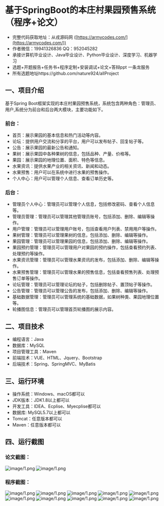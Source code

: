 基于SpringBoot的本庄村果园预售系统（程序+论文）
=
- 完整代码获取地址：从戎源码网 ([https://armycodes.com/](https://armycodes.com/))
- 作者微信：19941326836  QQ：952045282 
- 承接计算机毕业设计、Java毕业设计、Python毕业设计、深度学习、机器学习
- 选题+开题报告+任务书+程序定制+安装调试+论文+答辩ppt 一条龙服务
- 所有选题地址https://github.com/nature924/allProject

一、项目介绍
---
基于Spring Boot框架实现的本庄村果园预售系统，系统包含两种角色：管理员、用户,系统分为前台和后台两大模块，主要功能如下。

### 前台：
- 首页：展示果园的基本信息和热门活动等内容。
- 论坛：提供用户交流和分享的平台，用户可以发布帖子、回复帖子等。
- 公告：展示果园的最新公告和通知。
- 果树：展示果园中各种果树的信息，包括品种、产量、价格等。
- 果园：展示果园的地理位置、面积、特色等信息。
- 水果资讯：提供水果产业的相关资讯、新闻和动态。
- 水果预售：用户可以在系统中进行水果的预售操作。
- 个人中心：用户可以管理个人信息、查看订单历史等。

### 后台：
- 管理员个人中心：管理员可以管理个人信息，包括修改密码、查看个人信息等。
- 管理员管理：管理员可以管理其他管理员账号，包括添加、删除、编辑等操作。
- 用户管理：管理员可以管理用户账号，包括查看用户列表、禁用用户等操作。
- 果树管理：管理员可以管理果树的信息，包括添加、删除、编辑等操作。
- 果园管理：管理员可以管理果园的信息，包括添加、删除、编辑等操作。
- 果园预约管理：管理员可以管理用户对果园的预约操作，包括查看预约列表、处理预约等操作。
- 水果资讯管理：管理员可以管理水果资讯的发布，包括添加、删除、编辑等操作。
- 水果预售管理：管理员可以管理水果的预售信息，包括查看预售列表、处理预售订单等操作。
- 论坛管理：管理员可以管理论坛的帖子，包括删除帖子、置顶帖子等操作。
- 公告管理：管理员可以管理公告的发布，包括添加、删除、编辑等操作。
- 基础数据管理：管理员可以管理系统的基础数据，如果树种类、果园地理位置等。
- 轮播图信息：管理员可以管理首页轮播图的展示内容。


二、项目技术
---
- 编程语言：Java
- 数据库：MySQL
- 项目管理工具：Maven
- 前端技术：VUE、HTML、Jquery、Bootstrap
- 后端技术：Spring、SpringMVC、MyBatis

三、运行环境
---
- 操作系统：Windows、macOS都可以
- JDK版本：JDK1.8以上都可以
- 开发工具：IDEA、Ecplise、Myecplise都可以
- 数据库: MySQL5.7以上都可以
- Tomcat：任意版本都可以
- Maven：任意版本都可以

四、运行截图
---
### 论文截图：
![image/1.png](limage/1.png)
![image/1.png](limage/2.png)

### 程序截图：
![image/1.png](image/1.png)
![image/1.png](image/2.png)
![image/1.png](image/3.png)
![image/1.png](image/4.png)
![image/1.png](image/5.png)
![image/1.png](image/6.png)
![image/1.png](image/7.png)
![image/1.png](image/8.png)
![image/1.png](image/9.png)
![image/1.png](image/10.png)

